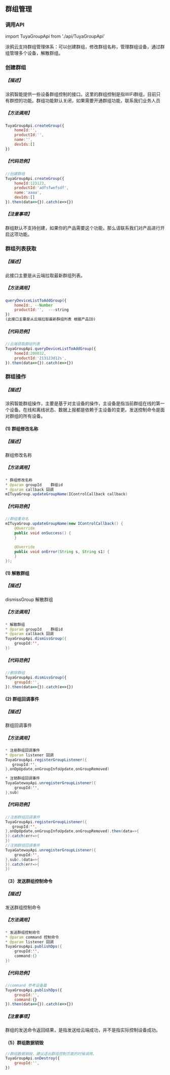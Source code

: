 ## 群组管理

### 调用API
import TuyaGroupApi from './api/TuyaGroupApi'

涂鸦云支持群组管理体系：可以创建群组，修改群组名称，管理群组设备，通过群组管理多个设备，解散群组。


### 创建群组

##### 【描述】

涂鸦智能提供一些设备群组控制的接口。这里的群组控制是指WiFi群组，目前只有群控的功能。群组功能默认关闭，如果需要开通群组功能，联系我们业务人员

##### 【方法调用】

```js
TuyaGroupApi.createGroup({
	homeId:'',
	productId:'',
	name:'',
	devIds:[]
})

```

##### 【代码范例】

```js
//创建群组
TuyaGroupApi.createGroup({
	homeId:123123,
	productId:'adfsfwefsdf',
	name:'aaaa',
	devIds:[]
}).then(data=>{}).catch(e=>{})
```

##### 【注意事项】

群组默认不支持创建，如果你的产品需要这个功能，那么请联系我们对产品进行开启这项功能。

### 群组列表获取

##### 【描述】

此接口主要是从云端拉取最新群组列表。

##### 【方法调用】

```js
queryDeviceListToAddGroup({
	homeId:, --Number
	productId:'',  ---string
})
(此接口主要是从云端拉取最新群组列表 根据产品ID)
```

##### 【代码范例】

```js
//云端获取群组列表
TuyaGroupApi.queryDeviceListToAddGroup({
	homeId:200032,
	productId:'213123d12s', 
}).then(data=>{}).catch(e=>{})
```

### 群组操作

##### 【描述】

涂鸦智能群组操作，主要是基于对主设备的操作，主设备是指当前群组在线的第一个设备。在线和离线状态、数据上报都是依赖于主设备的变更。发送控制命令是面对群组的所有设备。



#### (1) 群组修改名称

##### 【描述】

群组修改名称

##### 【方法调用】

```java
* 群组修改名称
* @param groupId    群组id
* @param callback 回调
mITuyaGroup.updateGroupName(IControlCallback callback)
```

##### 【代码范例】

```java
//群组重命名
mITuyaGroup.updateGroupName(new IControlCallback() {
    @Override
    public void onSuccess() {
    }

    @Override
    public void onError(String s, String s1) {
    }
});
```


#### (1) 解散群组

##### 【描述】

 dismissGroup 解散群组

##### 【方法调用】

```java
* 解散群组
* @param groupId    群组id
* @param callback 回调
TuyaGroupApi.dismissGroup({
	groupId:'',
})
```

##### 【代码范例】

```js
//删除群组
TuyaGroupApi.dismissGroup({
	groupId:'',
}).then(data=>{}).catch(e=>{})
```

#### (2) 群组回调事件

##### 【描述】

群组回调事件

##### 【方法调用】

```java
* 注册群组回调事件
* @param listener 回调
TuyaGroupApi.registerGroupListener({
   groupId:'',
},onDpUpdate,onGroupInfoUpdate,onGroupRemoved)

* 注销群组回调事件
TuyaGatewayApi.unregisterGroupListener({
	groupId:'',
},sub)
```

##### 【代码范例】

```java
//注册群组回调事件
TuyaGroupApi.registerGroupListener({
   groupId:'',
},onDpUpdate,onGroupInfoUpdate,onGroupRemoved).then(data=>{
}).catch(err=>{
})
//注销群组回调事件
TuyaGatewayApi.unregisterGroupListener({
	groupId:'',
},sub).(data=>{
}).catch(err=>{
})

```

#### （3）发送群组控制命令

##### 【描述】

发送群组控制命令

##### 【方法调用】

```java
* 发送群组控制命令
* @param command 控制命令
* @param listener 回调
TuyaGroupApi.publishDps({
	groupId:'',
	command:{}
})

```

##### 【代码范例】

```js
//command 参考设备篇
TuyaGroupApi.publishDps({
	groupId:'',
	command:{}
}).then(data=>{}).catch(e=>{})

```

##### 【注意事项】

群组的发送命令返回结果，是指发送给云端成功，并不是指实际控制设备成功。 



#### （5）群组数据销毁

```js
//群组数据销毁，建议退出群组控制页面的时候调用。
TuyaGroupApi.onDestroy({
	groupId:'',
})
```

## 